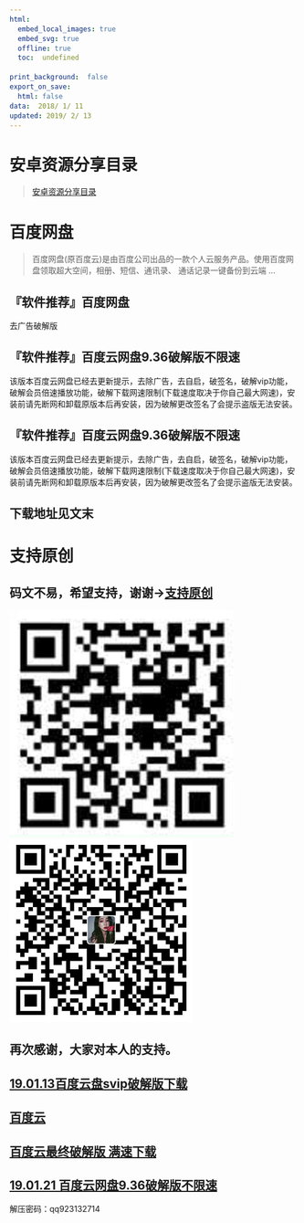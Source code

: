 ```yaml
---
html:
  embed_local_images: true
  embed_svg: true
  offline: true
  toc:  undefined

print_background:  false
export_on_save:
  html: false
data:  2018/ 1/ 11
updated: 2019/ 2/ 13
---
```


# 安卓资源分享目录

> [安卓资源分享目录](https://blog.csdn.net/qq923132714/article/details/83059823 "安卓资源分享目录")

# 百度网盘

>  百度网盘(原百度云)是由百度公司出品的一款个人云服务产品。使用百度网盘领取超大空间，相册、短信、通讯录、 通话记录一键备份到云端 ...



## 『软件推荐』百度网盘


去广告破解版



## 『软件推荐』百度云网盘9.36破解版不限速

该版本百度云网盘已经去更新提示，去除广告，去自启，破签名，破解vip功能，破解会员倍速播放功能，破解下载网速限制(下载速度取决于你自己最大网速)，安装前请先断网和卸载原版本后再安装，因为破解更改签名了会提示盗版无法安装。

## 『软件推荐』百度云网盘9.36破解版不限速

该版本百度云网盘已经去更新提示，去除广告，去自启，破签名，破解vip功能，破解会员倍速播放功能，破解下载网速限制(下载速度取决于你自己最大网速)，安装前请先断网和卸载原版本后再安装，因为破解更改签名了会提示盗版无法安装。
## 下载地址见文末

# 支持原创
## 码文不易，希望支持，谢谢->**[支持原创](http://blog.csdn.net/qq923132714/article/details/79399145)**
![微信支付](https://raw.githubusercontent.com/923132714/my_picture/master/blog/support/weixin.png)![微信支付](https://raw.githubusercontent.com/923132714/my_picture/master/blog/support/支付宝.png)
## 再次感谢，大家对本人的支持。

## [19.01.13百度云盘svip破解版下载](http://u16848854.ctfile.net/fs/16848854-330865509 "百度云盘svip破解版下载")

## [百度云](http://u16848854.ctfile.net/fs/16848854-330436420 "百度云")


## [百度云最终破解版 满速下载](http://u16848854.ctfile.net/fs/16848854-330729606 "百度云最终破解版 满速下载")


##  [19.01.21 百度云网盘9.36破解版不限速](http://u16848854.ctfile.net/fs/16848854-332228487 "百度云网盘9.36破解版不限速")



解压密码：qq923132714
